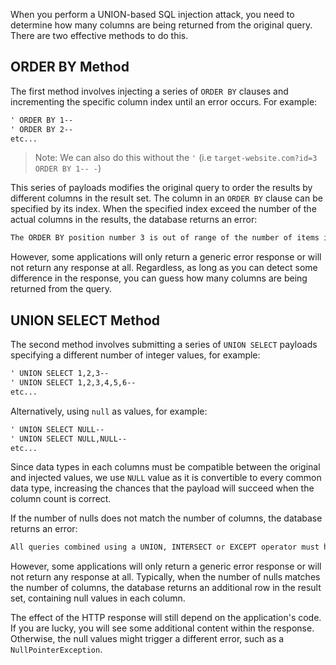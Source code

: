 When you perform a UNION-based SQL injection attack, you need to determine how many columns are being returned from the original query. There are two effective methods to do this.
## ORDER BY Method
The first method involves injecting a series of `ORDER BY` clauses and incrementing the specific column index until an error occurs. For example:
```txt
' ORDER BY 1--
' ORDER BY 2--
etc...
```
> Note: We can also do this without the `'` (i.e `target-website.com?id=3 ORDER BY 1-- -`)

This series of payloads modifies the original query to order the results by different columns in the result set. The column in an `ORDER BY` clause can be specified by its index. When the specified index exceed the number of the actual columns in the results, the database returns an error:
```txt
The ORDER BY position number 3 is out of range of the number of items in the select list.
```
However, some applications will only return a generic error response or will not return any response at all. Regardless, as long as you can detect some difference in the response, you can guess how many columns are being returned from the query.
## UNION SELECT Method
The second method involves submitting a series of `UNION SELECT` payloads specifying a different number of integer values, for example:
```txt
' UNION SELECT 1,2,3--
' UNION SELECT 1,2,3,4,5,6--
etc...
```

Alternatively, using `null` as values, for example:
```txt
' UNION SELECT NULL--
' UNION SELECT NULL,NULL--
etc...
```
Since data types in each columns must be compatible between the original and injected values, we use `NULL` value as it is convertible to every common data type, increasing the chances that the payload will succeed when the column count is correct.

If the number of nulls does not match the number of columns, the database returns an error:
```txt
All queries combined using a UNION, INTERSECT or EXCEPT operator must have an equal number of expressions in their target lists.
```
However, some applications will only return a generic error response or will not return any response at all. Typically, when the number of nulls matches the number of columns, the database returns an additional row in the result set, containing null values in each column.

The effect of the HTTP response will still depend on the application's code. If you are lucky, you will see some additional content within the response. Otherwise, the null values might trigger a different error, such as a `NullPointerException`.